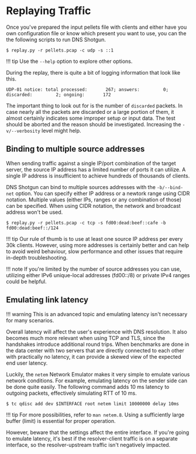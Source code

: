 # Replaying Traffic

Once you've prepared the input pellets file with clients and either have you
own configuration file or know which present you want to use, you can the the
following scripts to run DNS Shotgun.

```
$ replay.py -r pellets.pcap -c udp -s ::1
```

!!! tip
    Use the `--help` option to explore other options.

During the replay, there is quite a bit of logging information that look like
this.

```
UDP-01 notice: total processed:       267; answers:         0; discarded:         2; ongoing:       172
```

The important thing to look out for is the number of `discarded` packets. In
case nearly all the packets are discarded or a large portion of them, it almost
certainly indicates some improper setup or input data. The test should be
aborted and the reason should be investigated. Increasing the `-v/--verbosity`
level might help.

## Binding to multiple source addresses

When sending traffic against a single IP/port combination of the target server,
the source IP address has a limited number of ports it can utilize.  A single
IP address is insufficient to achieve hundreds of thousands of clients.


DNS Shotgun can bind to multiple sources addresses with the `-b/--bind-net`
option. You can specify either IP address or a newtork range using CIDR
notation. Multiple values (either IPs, ranges or any combination of those) can
be specified. When using CIDR notation, the network and broadcast address won't
be used.


```
$ replay.py -r pellets.pcap -c tcp -s fd00:dead:beef::cafe -b fd00:dead:beef::/124
```

!!! tip
    Our rule of thumb is to use at least one source IP address per every 30k
    clients.  However, using more addresses is certainly better and can help to
    avoid weird behaviour, slow performance and other issues that require
    in-depth troubleshooting.

!!! note
    If you're limited by the number of source addresses you can use, utilizing
    either IPv6 unique-local addresses (fd00::/8) or private IPv4 ranges could
    be helpful.

## Emulating link latency

!!! warning
    This is an advanced topic and emulating latency isn't necessary for many
    scenarios.

Overall latency will affect the user's experience with DNS resolution. It also
becomes much more relevant when using TCP and TLS, since the handshakes
introduce additional round trips. When benchmarks are done in the data center
with two servers that are directly connected to each other with practically no
latency, it can provide a skewed view of the expected end user latency.

Luckily, the `netem` Network Emulator makes it very simple to emulate various
network conditions. For example, emulating latency on the sender side can be
done quite easily. The following command adds 10 ms latency to outgoing
packets, effectively simulating RTT of 10 ms.

```
$ tc qdisc add dev $INTERFACE root netem limit 10000000 delay 10ms
```

!!! tip
    For more possibilities, refer to `man netem.8`. Using a sufficiently large
    buffer (limit) is essential for proper operation.

However, beware that the settings affect the entire interface. If you're going
to emulate latency, it's best if the resolver-client traffic is on a separate
interface, so the resolver-upstream traffic isn't negatively impacted.
